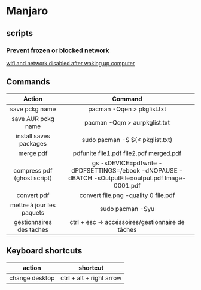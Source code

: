 # Manjaro

## scripts

### Prevent frozen or blocked network
[wifi and network disabled after waking up computer](./scripts/network-restart.service)

## Commands

|           Action            |                                               Command                                                |
|:---------------------------:|:----------------------------------------------------------------------------------------------------:|
|       save pckg name        |                                      pacman -Qqen > pkglist.txt                                      |
|     save AUR pckg name      |                                     pacman -Qqm > aurpkglist.txt                                     |
|   install saves packages    |                                   sudo pacman -S $(< pkglist.txt)                                    |
|          merge pdf          |                               pdfunite file1.pdf file2.pdf merged.pdf                                |
| compress pdf (ghost script) | gs -sDEVICE=pdfwrite -dPDFSETTINGS=/ebook   -dNOPAUSE -dBATCH -sOutputFile=output.pdf Image-0001.pdf |
|         convert pdf         |                                 convert file.png -quality 0 file.pdf                                 |
|  mettre à jour les paquets  |                                           sudo pacman -Syu                                           |
|  gestionnaires des taches   |                           ctrl + esc -> accéssoires/gestionnaire de tâches                           |

## Keyboard shortcuts

|     action     |         shortcut         |
|:--------------:|:------------------------:|
| change desktop | ctrl + alt + right arrow |
